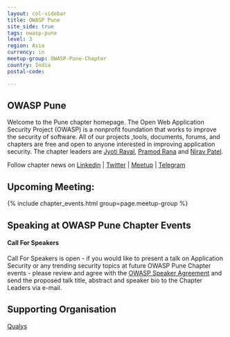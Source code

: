 ```yaml
---
layout: col-sidebar
title: OWASP Pune
site_side: true
tags: owasp-pune
level: 3
region: Asia
currency: in
meetup-group: OWASP-Pune-Chapter
country: India
postal-code: 

---
```




OWASP Pune
----------
Welcome to the Pune chapter homepage. The Open Web Application Security Project (OWASP) is a nonprofit foundation that works to improve the security of software. All of our projects ,tools, documents, forums, and chapters are free and open to anyone interested in improving application security. The chapter leaders are <a href="mailto:jyoti.raval@owasp.org">Jyoti Raval</a>, <a href="mailto:pramod.rana@owasp.org">Pramod Rana</a> and <a href="mailto:nirav.patel@owasp.org">Nirav Patel</a>. 

Follow chapter news on [Linkedin](https://www.linkedin.com/groups/7022347) \| [Twitter](https://twitter.com/owasp_pune) \| [Meetup](https://www.meetup.com/OWASP-Pune-Chapter) \| [Telegram](https://t.me/joinchat/LYupoRTKnq2jU6cjXKlxAg)

## Upcoming Meeting:

{% include chapter_events.html group=page.meetup-group %}

Speaking at OWASP Pune Chapter Events
-------------------------------------

#### Call For Speakers

Call For Speakers is open - if you would like to present a talk on Application Security or any trending security topics at future OWASP Pune Chapter events - please review and agree with the [OWASP Speaker Agreement](Speaker_Agreement "wikilink") and send the proposed talk title, abstract and speaker bio to the Chapter Leaders via e-mail.

Supporting Organisation
-----------------------

[Qualys](https://www.qualys.com)
